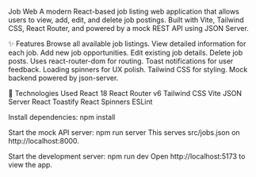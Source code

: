 Job Web
A modern React-based job listing web application that allows users to view, add, edit, and delete job postings. Built with Vite, Tailwind CSS, React Router, and powered by a mock REST API using JSON Server.

✨ Features
Browse all available job listings.
View detailed information for each job.
Add new job opportunities.
Edit existing job details.
Delete job posts.
Uses react-router-dom for routing.
Toast notifications for user feedback.
Loading spinners for UX polish.
Tailwind CSS for styling.
Mock backend powered by json-server.

🚀 Technologies Used
React 18
React Router v6
Tailwind CSS
Vite
JSON Server
React Toastify
React Spinners
ESLint


Install dependencies:
npm install

Start the mock API server:
npm run server
This serves src/jobs.json on http://localhost:8000.

Start the development server:
npm run dev
Open http://localhost:5173 to view the app.
